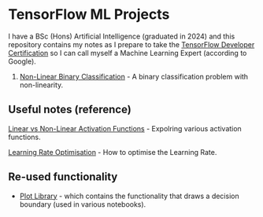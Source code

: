# TensorFlow ML Projects

I have a BSc (Hons) Artificial Intelligence (graduated in 2024) and this repository contains my notes as I prepare to take the [TensorFlow Developer Certification](https://www.tensorflow.org/certificate) so I can call myself a Machine Learning Expert (according to Google).

1. [Non-Linear Binary Classification](https://github.com/VilPeas/TensorFlow/blob/main/NonLinearBinaryClassification.ipynb) - A binary classification problem with non-linearity.

## Useful notes (reference)

[Linear vs Non-Linear Activation Functions](https://github.com/VilPeas/TensorFlow/blob/main/LinearVsNonLinearActivations.ipynb) - Expolring various activation functions.

[Learning Rate Optimisation](https://github.com/VilPeas/TensorFlow/blob/main/LearningRateOptimisation.ipynb) - How to optimise the Learning Rate.

## Re-used functionality

- [Plot Library](https://github.com/VilPeas/TensorFlow/blob/main/PlotLibrary.py) - which contains the functionality that draws a decision boundary (used in various notebooks).
